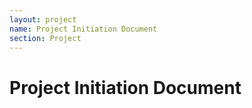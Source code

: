 ```yaml
---
layout: project
name: Project Initiation Document
section: Project
---
```

# Project Initiation Document
